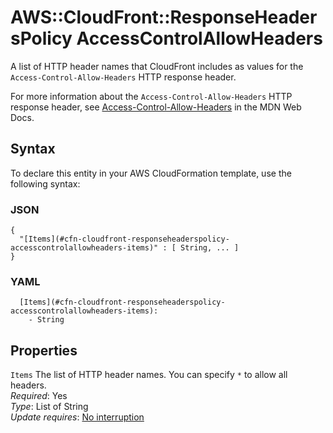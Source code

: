 # AWS::CloudFront::ResponseHeadersPolicy AccessControlAllowHeaders<a name="aws-properties-cloudfront-responseheaderspolicy-accesscontrolallowheaders"></a>

A list of HTTP header names that CloudFront includes as values for the `Access-Control-Allow-Headers` HTTP response header\.

For more information about the `Access-Control-Allow-Headers` HTTP response header, see [Access\-Control\-Allow\-Headers](https://developer.mozilla.org/en-US/docs/Web/HTTP/Headers/Access-Control-Allow-Headers) in the MDN Web Docs\.

## Syntax<a name="aws-properties-cloudfront-responseheaderspolicy-accesscontrolallowheaders-syntax"></a>

To declare this entity in your AWS CloudFormation template, use the following syntax:

### JSON<a name="aws-properties-cloudfront-responseheaderspolicy-accesscontrolallowheaders-syntax.json"></a>

```
{
  "[Items](#cfn-cloudfront-responseheaderspolicy-accesscontrolallowheaders-items)" : [ String, ... ]
}
```

### YAML<a name="aws-properties-cloudfront-responseheaderspolicy-accesscontrolallowheaders-syntax.yaml"></a>

```
  [Items](#cfn-cloudfront-responseheaderspolicy-accesscontrolallowheaders-items):
    - String
```

## Properties<a name="aws-properties-cloudfront-responseheaderspolicy-accesscontrolallowheaders-properties"></a>

`Items` <a name="cfn-cloudfront-responseheaderspolicy-accesscontrolallowheaders-items"></a>
The list of HTTP header names\. You can specify `*` to allow all headers\.  
_Required_: Yes  
_Type_: List of String  
_Update requires_: [No interruption](https://docs.aws.amazon.com/AWSCloudFormation/latest/UserGuide/using-cfn-updating-stacks-update-behaviors.html#update-no-interrupt)
